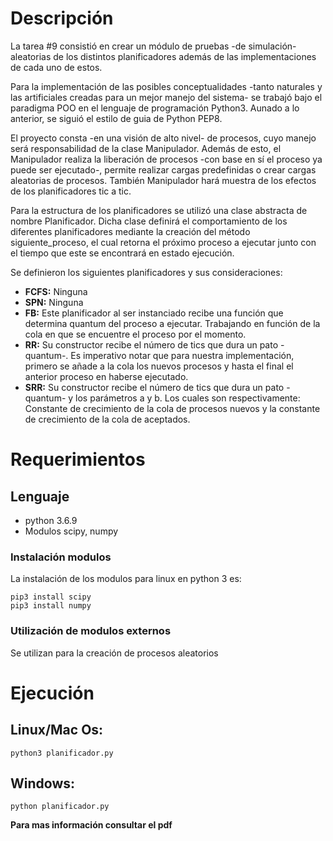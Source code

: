 # Descripción
La tarea #9 consistió en crear un módulo de pruebas -de simulación- aleatorias de los distintos planificadores además de las implementaciones de cada uno de estos.  

Para la implementación de las posibles conceptualidades -tanto naturales y las artificiales creadas para un mejor manejo del sistema-   se trabajó bajo el paradigma POO en el lenguaje de programación Python3. Aunado a lo anterior, se siguió el estilo de guia de Python PEP8. 

El proyecto consta -en una visión de alto nivel- de procesos, cuyo manejo será responsabilidad de la clase Manipulador. Además de esto, el Manipulador realiza la liberación de procesos -con base en sí el proceso ya puede ser ejecutado-, permite realizar cargas predefinidas o  crear cargas aleatorias de procesos. También Manipulador hará muestra de los efectos de los planificadores tic a tic.  

Para la estructura de los planificadores se utilizó una clase abstracta de nombre Planificador. Dicha clase definirá el comportamiento de los diferentes planificadores mediante la creación del método siguiente_proceso, el cual retorna el próximo proceso a ejecutar junto con el tiempo que este se encontrará en estado ejecución.  

Se definieron los siguientes planificadores y sus consideraciones:
* **FCFS:** Ninguna
* **SPN:** Ninguna
* **FB:** Este planificador al ser instanciado recibe una función que determina quantum del proceso a ejecutar. Trabajando en función de la cola en que se encuentre el proceso por el momento. 
* **RR:** Su constructor recibe el número de tics que dura un pato -quantum-. Es imperativo notar que para nuestra implementación, primero se añade a la cola los nuevos procesos y hasta el final el anterior proceso en haberse ejecutado.
* **SRR:** Su constructor recibe el número de tics que dura un pato -quantum- y los parámetros a y b. Los cuales son respectivamente: Constante de crecimiento de la cola de procesos nuevos y la constante de crecimiento de la cola de aceptados.

# Requerimientos
## Lenguaje
* python 3.6.9
* Modulos scipy, numpy
### Instalación modulos
La instalación de los modulos para linux en python 3 es:  

```
pip3 install scipy
pip3 install numpy
```
### Utilización de modulos externos
Se utilizan para la creación de procesos aleatorios

# Ejecución
## Linux/Mac Os:
```
python3 planificador.py
```
## Windows:
```
python planificador.py
```

**Para mas información consultar el pdf**
